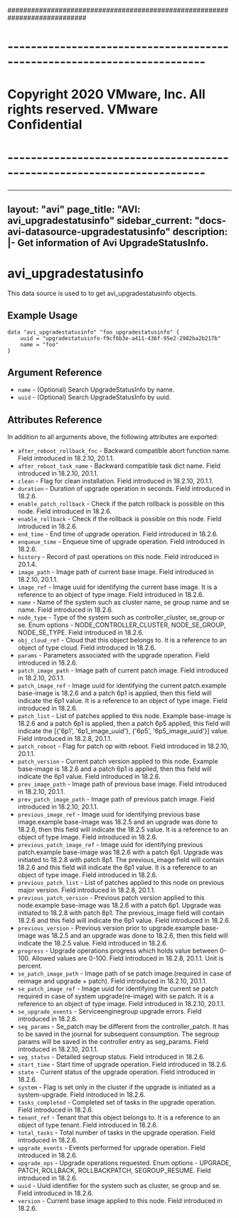 ############################################################################
# ------------------------------------------------------------------------
# Copyright 2020 VMware, Inc.  All rights reserved. VMware Confidential
# ------------------------------------------------------------------------
###

---
layout: "avi"
page_title: "AVI: avi_upgradestatusinfo"
sidebar_current: "docs-avi-datasource-upgradestatusinfo"
description: |-
  Get information of Avi UpgradeStatusInfo.
---

# avi_upgradestatusinfo

This data source is used to to get avi_upgradestatusinfo objects.

## Example Usage

```hcl
data "avi_upgradestatusinfo" "foo_upgradestatusinfo" {
    uuid = "upgradestatusinfo-f9cf6b3e-a411-436f-95e2-2982ba2b217b"
    name = "foo"
}
```

## Argument Reference

* `name` - (Optional) Search UpgradeStatusInfo by name.
* `uuid` - (Optional) Search UpgradeStatusInfo by uuid.

## Attributes Reference

In addition to all arguments above, the following attributes are exported:

* `after_reboot_rollback_fnc` - Backward compatible abort function name. Field introduced in 18.2.10, 20.1.1.
* `after_reboot_task_name` - Backward compatible task dict name. Field introduced in 18.2.10, 20.1.1.
* `clean` - Flag for clean installation. Field introduced in 18.2.10, 20.1.1.
* `duration` - Duration of upgrade operation in seconds. Field introduced in 18.2.6.
* `enable_patch_rollback` - Check if the patch rollback is possible on this node. Field introduced in 18.2.6.
* `enable_rollback` - Check if the rollback is possible on this node. Field introduced in 18.2.6.
* `end_time` - End time of upgrade operation. Field introduced in 18.2.6.
* `enqueue_time` - Enqueue time of upgrade operation. Field introduced in 18.2.6.
* `history` - Record of past operations on this node. Field introduced in 20.1.4.
* `image_path` - Image path of current base image. Field introduced in 18.2.10, 20.1.1.
* `image_ref` - Image uuid for identifying the current base image. It is a reference to an object of type image. Field introduced in 18.2.6.
* `name` - Name of the system such as cluster name, se group name and se name. Field introduced in 18.2.6.
* `node_type` - Type of the system such as controller_cluster, se_group or se. Enum options - NODE_CONTROLLER_CLUSTER, NODE_SE_GROUP, NODE_SE_TYPE. Field introduced in 18.2.6.
* `obj_cloud_ref` - Cloud that this object belongs to. It is a reference to an object of type cloud. Field introduced in 18.2.6.
* `params` - Parameters associated with the upgrade operation. Field introduced in 18.2.6.
* `patch_image_path` - Image path of current patch image. Field introduced in 18.2.10, 20.1.1.
* `patch_image_ref` - Image uuid for identifying the current patch.example  base-image is 18.2.6 and a patch 6p1 is applied, then this field will indicate the 6p1 value. It is a reference to an object of type image. Field introduced in 18.2.6.
* `patch_list` - List of patches applied to this node. Example  base-image is 18.2.6 and a patch 6p1 is applied, then a patch 6p5 applied, this field will indicate the [{'6p1', '6p1_image_uuid'}, {'6p5', '6p5_image_uuid'}] value. Field introduced in 18.2.8, 20.1.1.
* `patch_reboot` - Flag for patch op with reboot. Field introduced in 18.2.10, 20.1.1.
* `patch_version` - Current patch version applied to this node. Example  base-image is 18.2.6 and a patch 6p1 is applied, then this field will indicate the 6p1 value. Field introduced in 18.2.6.
* `prev_image_path` - Image path of previous base image. Field introduced in 18.2.10, 20.1.1.
* `prev_patch_image_path` - Image path of previous patch image. Field introduced in 18.2.10, 20.1.1.
* `previous_image_ref` - Image uuid for identifying previous base image.example  base-image was 18.2.5 and an upgrade was done to 18.2.6, then this field will indicate the 18.2.5 value. It is a reference to an object of type image. Field introduced in 18.2.6.
* `previous_patch_image_ref` - Image uuid for identifying previous patch.example  base-image was 18.2.6 with a patch 6p1. Upgrade was initiated to 18.2.8 with patch 8p1. The previous_image field will contain 18.2.6 and this field will indicate the 6p1 value. It is a reference to an object of type image. Field introduced in 18.2.6.
* `previous_patch_list` - List of patches applied to this node on previous major version. Field introduced in 18.2.8, 20.1.1.
* `previous_patch_version` - Previous patch version applied to this node.example  base-image was 18.2.6 with a patch 6p1. Upgrade was initiated to 18.2.8 with patch 8p1. The previous_image field will contain 18.2.6 and this field will indicate the 6p1 value. Field introduced in 18.2.6.
* `previous_version` - Previous version prior to upgrade.example  base-image was 18.2.5 and an upgrade was done to 18.2.6, then this field will indicate the 18.2.5 value. Field introduced in 18.2.6.
* `progress` - Upgrade operations progress which holds value between 0-100. Allowed values are 0-100. Field introduced in 18.2.8, 20.1.1. Unit is percent.
* `se_patch_image_path` - Image path of se patch image.(required in case of reimage and upgrade + patch). Field introduced in 18.2.10, 20.1.1.
* `se_patch_image_ref` - Image uuid for identifying the current se patch required in case of system upgrade(re-image) with se patch. It is a reference to an object of type image. Field introduced in 18.2.10, 20.1.1.
* `se_upgrade_events` - Serviceenginegroup upgrade errors. Field introduced in 18.2.6.
* `seg_params` - Se_patch may be different from the controller_patch. It has to be saved in the journal for subsequent consumption. The segroup params will be saved in the controller entry as seg_params. Field introduced in 18.2.10, 20.1.1.
* `seg_status` - Detailed segroup status. Field introduced in 18.2.6.
* `start_time` - Start time of upgrade operation. Field introduced in 18.2.6.
* `state` - Current status of the upgrade operation. Field introduced in 18.2.6.
* `system` - Flag is set only in the cluster if the upgrade is initiated as a system-upgrade. Field introduced in 18.2.6.
* `tasks_completed` - Completed set of tasks in the upgrade operation. Field introduced in 18.2.6.
* `tenant_ref` - Tenant that this object belongs to. It is a reference to an object of type tenant. Field introduced in 18.2.6.
* `total_tasks` - Total number of tasks in the upgrade operation. Field introduced in 18.2.6.
* `upgrade_events` - Events performed for upgrade operation. Field introduced in 18.2.6.
* `upgrade_ops` - Upgrade operations requested. Enum options - UPGRADE, PATCH, ROLLBACK, ROLLBACKPATCH, SEGROUP_RESUME. Field introduced in 18.2.6.
* `uuid` - Uuid identifier for the system such as cluster, se group and se. Field introduced in 18.2.6.
* `version` - Current base image applied to this node. Field introduced in 18.2.6.


